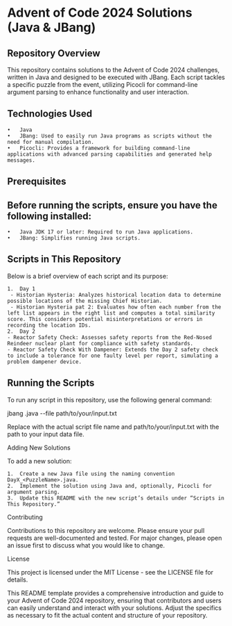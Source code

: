 # Advent of Code 2024 Solutions (Java & JBang)

## Repository Overview

This repository contains solutions to the Advent of Code 2024 challenges, written in Java and designed to be executed with JBang. Each script tackles a specific puzzle from the event, utilizing Picocli for command-line argument parsing to enhance functionality and user interaction.

## Technologies Used

	•	Java
	•	JBang: Used to easily run Java programs as scripts without the need for manual compilation.
	•	Picocli: Provides a framework for building command-line applications with advanced parsing capabilities and generated help messages.

## Prerequisites

## Before running the scripts, ensure you have the following installed:

	•	Java JDK 17 or later: Required to run Java applications.
	•	JBang: Simplifies running Java scripts. 

## Scripts in This Repository

Below is a brief overview of each script and its purpose:

	1.	Day 1 
     - Historian Hysteria: Analyzes historical location data to determine possible locations of the missing Chief Historian.
     - Historian Hysteria pat 2: Evaluates how often each number from the left list appears in the right list and computes a total similarity score. This considers potential misinterpretations or errors in recording the location IDs.
	2.	Day 2
    - Reactor Safety Check: Assesses safety reports from the Red-Nosed Reindeer nuclear plant for compliance with safety standards.
    - Reactor Safety Check With Dampener: Extends the Day 2 safety check to include a tolerance for one faulty level per report, simulating a problem dampener device.

## Running the Scripts

To run any script in this repository, use the following general command:

jbang <script-name>.java --file path/to/your/input.txt

Replace <script-name> with the actual script file name and path/to/your/input.txt with the path to your input data file.

Adding New Solutions

To add a new solution:

	1.	Create a new Java file using the naming convention DayX_<PuzzleName>.java.
	2.	Implement the solution using Java and, optionally, Picocli for argument parsing.
	3.	Update this README with the new script’s details under “Scripts in This Repository.”

Contributing

Contributions to this repository are welcome. Please ensure your pull requests are well-documented and tested. For major changes, please open an issue first to discuss what you would like to change.

License

This project is licensed under the MIT License - see the LICENSE file for details.

This README template provides a comprehensive introduction and guide to your Advent of Code 2024 repository, ensuring that contributors and users can easily understand and interact with your solutions. Adjust the specifics as necessary to fit the actual content and structure of your repository.
